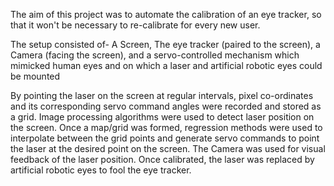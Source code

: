 The aim of this project was to automate the calibration of an eye tracker, so that it won't be necessary to re-calibrate for every new user.

The setup consisted of-
A Screen, The eye tracker (paired to the screen), a Camera (facing the screen), and a servo-controlled mechanism which mimicked human eyes and on which a laser and artificial robotic eyes could be mounted

By pointing the laser on the screen at regular intervals, pixel co-ordinates and its corresponding servo command angles were recorded and stored as a grid. Image processing algorithms were used to detect laser position on the screen. Once a map/grid was formed, regression methods were used to interpolate between the grid points and generate servo commands to point the laser at the desired point on the screen. The Camera was used for visual feedback of the laser position. Once calibrated, the laser was replaced by artificial robotic eyes to fool the eye tracker.
